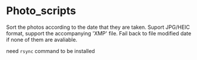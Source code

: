 # Photo_scripts
Sort the photos according to the date that they are taken. Suport JPG/HEIC format, support the accompanying 'XMP' file. 
Fail back to file modified date if none of them are avaliable.

need `rsync` command to be installed
